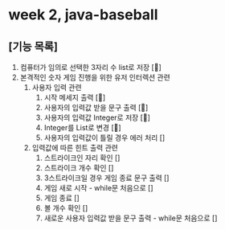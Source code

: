 # week 2, java-baseball
## [기능 목록]
1. 컴퓨터가 임의로 선택한 3자리 수 list로 저장 [🎯]
2. 본격적인 숫자 게임 진행을 위한 유저 인터렉션 관련
   1. 사용자 입력 관련
      1. 시작 메세지 출력 [🎯]
      2. 사용자의 입력값 받을 문구 출력 [🎯]
      3. 사용자의 입력값 Integer로 저장 [🎯]
      4. Integer를 List<Integer>로 변경 [🎯]
      5. 사용자의 입력값이 틀릴 경우 에러 처리 []
   2. 입력값에 따른 힌트 출력 관련
      1. 스트라이크인 자리 확인 []
      2. 스트라이크 개수 확인 []
      2. 3스트라이크일 경우 게임 종료 문구 출력 []
      3. 게임 새로 시작 - while문 처음으로 []
      4. 게임 종료 []
      5. 볼 개수 확인 []
      6. 새로운 사용자 입력값 받을 문구 출력 - while문 처음으로 []